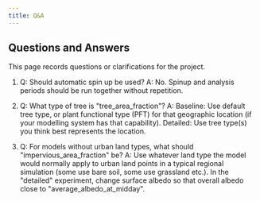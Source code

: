 ```yaml
---
title: Q&A
---
```


## Questions and Answers

This page records questions or clarifications for the project. 

1. Q: Should automatic spin up be used?
   A: No. Spinup and analysis periods should be run together without repetition.

2. Q: What type of tree is "tree_area_fraction"? 
   A: Baseline: Use default tree type, or plant functional type (PFT) for that geographic location (if your modelling system has that capability). 
   Detailed: Use tree type(s) you think best represents the location.

3. Q: For models without urban land types, what should "impervious_area_fraction" be?
   A: Use whatever land type the model would normally apply to urban land points in a typical regional simulation (some use bare soil, some use grassland etc.). In the "detailed" experiment, change surface albedo so that overall albedo close to "average_albedo_at_midday".

